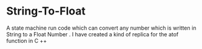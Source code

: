 # String-To-Float
A state machine run code which can convert any number which is written in String to a Float Number . I have created a kind of replica for the atof function in C ++
